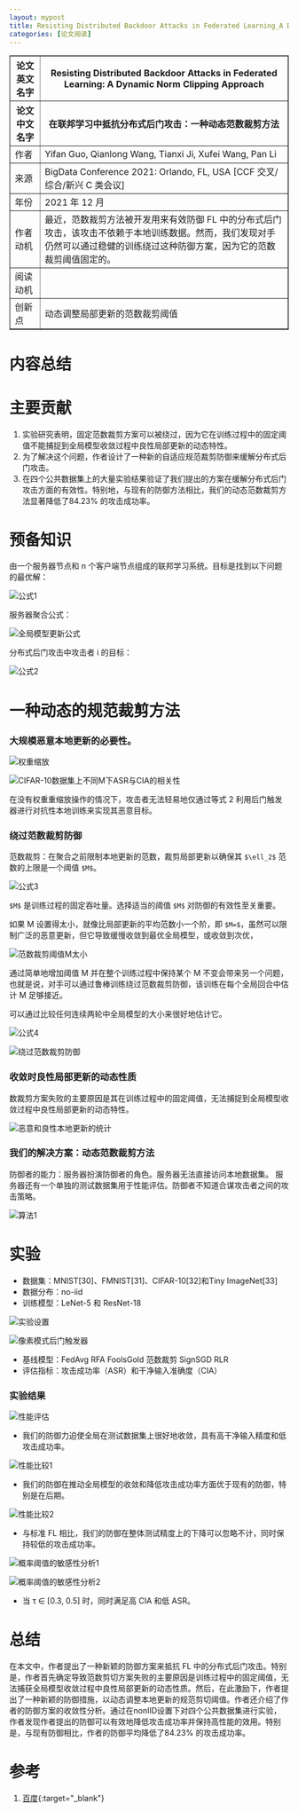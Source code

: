```yaml
---
layout: mypost
title: Resisting Distributed Backdoor Attacks in Federated Learning_A Dynamic Norm Clipping Approach
categories: [论文阅读]
---
```


<table border="1">
    <tr>
        <th>论文英文名字</th>
        <th>Resisting Distributed Backdoor Attacks in Federated Learning: A Dynamic Norm Clipping Approach</th>
    </tr>
    <tr>
        <th>论文中文名字</th>
        <th>在联邦学习中抵抗分布式后门攻击：一种动态范数裁剪方法</th>
    </tr>
    <tr>
        <td>作者</td>
        <td>Yifan Guo, Qianlong Wang, Tianxi Ji, Xufei Wang, Pan Li</td>
    </tr>
    <tr>
        <td>来源</td>
        <td>BigData Conference 2021: Orlando, FL, USA [CCF 交叉/综合/新兴 C 类会议]</td>
    </tr>
    <tr>
        <td>年份</td>
        <td>2021 年 12 月</td>
    </tr>
    <tr>
        <td>作者动机</td>
        <td>最近，范数裁剪方法被开发用来有效防御 FL 中的分布式后门攻击，该攻击不依赖于本地训练数据。然而，我们发现对手仍然可以通过稳健的训练绕过这种防御方案，因为它的范数裁剪阈值固定的。</td>
    </tr>
    <tr>
        <td>阅读动机</td>
        <td></td>
    </tr>
    <tr>
        <td>创新点</td>
        <td>动态调整局部更新的范数裁剪阈值</td>
    </tr>
</table>

# 内容总结

# 主要贡献

1. 实验研究表明，固定范数裁剪方案可以被绕过，因为它在训练过程中的固定阈值不能捕捉到全局模型收敛过程中良性局部更新的动态特性。
2. 为了解决这个问题，作者设计了一种新的自适应规范裁剪防御来缓解分布式后门攻击。
3. 在四个公共数据集上的大量实验结果验证了我们提出的方案在缓解分布式后门攻击方面的有效性。特别地，与现有的防御方法相比，我们的动态范数裁剪方法显著降低了84.23% 的攻击成功率。

# 预备知识

由一个服务器节点和 n 个客户端节点组成的联邦学习系统。目标是找到以下问题的最优解：

![公式1](公式1.png)

服务器聚合公式：

![全局模型更新公式](全局模型更新公式.png)

分布式后门攻击中攻击者 i 的目标：

![公式2](公式2.png)

# 一种动态的规范裁剪方法

### 大规模恶意本地更新的必要性。

![权重缩放](权重缩放.png)

![CIFAR-10数据集上不同M下ASR与CIA的相关性](CIFAR-10数据集上不同M下ASR与CIA的相关性.png)

在没有权重重缩放操作的情况下，攻击者无法轻易地仅通过等式 2 利用后门触发器进行对抗性本地训练来实现其恶意目标。

### 绕过范数裁剪防御

范数裁剪：在聚合之前限制本地更新的范数，裁剪局部更新以确保其 `$\ell_2$` 范数的上限是一个阈值 `$M$`。

![公式3](公式3.png)

`$M$` 是训练过程的固定吞吐量。选择适当的阈值 `$M$` 对防御的有效性至关重要。

如果 M 设置得太小，就像比局部更新的平均范数小一个阶，即 `$M=$`，虽然可以限制广泛的恶意更新，但它导致缓慢收敛到最优全局模型，或收敛到次优，

![范数裁剪阈值M太小](范数裁剪阈值M太小.png)

通过简单地增加阈值 M 并在整个训练过程中保持某个 M 不变会带来另一个问题，也就是说，对手可以通过鲁棒训练绕过范数裁剪防御，该训练在每个全局回合中估计 M 足够接近。

可以通过比较任何连续两轮中全局模型的大小来很好地估计它。

![公式4](公式4.png)

![绕过范数裁剪防御](绕过范数裁剪防御.png)

### 收敛时良性局部更新的动态性质

数裁剪方案失败的主要原因是其在训练过程中的固定阈值，无法捕捉到全局模型收敛过程中良性局部更新的动态特性。

![恶意和良性本地更新的统计](恶意和良性本地更新的统计.png)

### 我们的解决方案：动态范数裁剪方法

防御者的能力：服务器扮演防御者的角色。服务器无法直接访问本地数据集。 服务器还有一个单独的测试数据集用于性能评估。防御者不知道合谋攻击者之间的攻击策略。

![算法1](算法1.png)

# 实验

+ 数据集：MNIST[30]、FMNIST[31]、CIFAR-10[32]和Tiny ImageNet[33]
+ 数据分布：no-iid
+ 训练模型：LeNet-5 和 ResNet-18

![实验设置](实验设置.png)

![像素模式后门触发器](像素模式后门触发器.png)

+ 基线模型：FedAvg RFA FoolsGold 范数裁剪 SignSGD RLR
+ 评估指标：攻击成功率（ASR）和干净输入准确度（CIA）

### 实验结果

![性能评估](性能评估.png)

+ 我们的防御力迫使全局在测试数据集上很好地收敛，具有高干净输入精度和低攻击成功率。

![性能比较1](性能比较1.png)

+ 我们的防御在推动全局模型的收敛和降低攻击成功率方面优于现有的防御，特别是在后期。

![性能比较2](性能比较2.png)

+ 与标准 FL 相比，我们的防御在整体测试精度上的下降可以忽略不计，同时保持较低的攻击成功率。

![概率阈值的敏感性分析1](概率阈值的敏感性分析1.png)

![概率阈值的敏感性分析2](概率阈值的敏感性分析2.png)

+ 当 τ ∈ [0.3, 0.5] 时，同时满足高 CIA 和低 ASR。

# 总结

在本文中，作者提出了一种新颖的防御方案来抵抗 FL 中的分布式后门攻击。特别是，作者首先确定导致范数剪切方案失败的主要原因是训练过程中的固定阈值，无法捕获全局模型收敛过程中良性局部更新的动态性质。然后，在此激励下，作者提出了一种新颖的防御措施，以动态调整本地更新的规范剪切阈值。作者还介绍了作者的防御方案的收敛性分析。通过在nonIID设置下对四个公共数据集进行实验，作者发现作者提出的防御可以有效地降低攻击成功率并保持高性能的效用。特别是，与现有防御相比，作者的防御平均降低了84.23% 的攻击成功率。

# 参考

1. [百度](https://www.baidu.com){:target="_blank"}